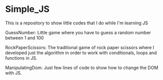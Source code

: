 # Simple_JS
This is a repository to show little codes that I do while I'm learning JS

GuessNumber: Little game where you have to guess a random number between 1 and 100

RockPaperScissors: The traditional game of rock paper scissors where I developed just the algorithm in order to work with conditionals, loops and functions in JS. 

ManipulatingDom: Just few lines of code to show how to change the DOM with JS. 